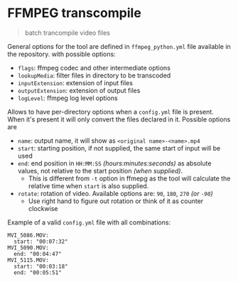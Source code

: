 # FFMPEG transcompile

> batch trancompile video files

General options for the tool are defined in `ffmpeg_python.yml` file available in the repository. with possible options:

* `flags`: ffmpeg codec and other intermediate options
* `lookupMedia`: filter files in directory to be transcoded
* `inputExtension`: extension of input files
* `outputExtension`: extension of output files
* `logLevel`: ffmpeg log level options

Allows to have per-directory options when a `config.yml` file is present. When it's present it will only convert the files declared in it. Possible options are

* `name`: output name, it will show as `<original name>-<name>.mp4`
* `start`: starting position, if not supplied, the same start of input will be used
* `end`: end position in `HH:MM:SS` *(hours:minutes:seconds)* as absolute values, not relative to the start position *(when supplied)*.
    * This is different from `-t` option in ffmepg as the tool will calculate the relative time when `start` is also supplied.
* `rotate`: rotation of video. Available options are: `90`, `180`, `270` _(or `-90`)_
    * Use right hand to figure out rotation or think of it as counter clockwise

Example of a valid `config.yml` file with all combinations:

```
MVI_5086.MOV:
  start: "00:07:32"
MVI_5090.MOV:
  end: "00:04:47"
MVI_5115.MOV:
  start: "00:03:18"
  end: "00:05:51"
```
